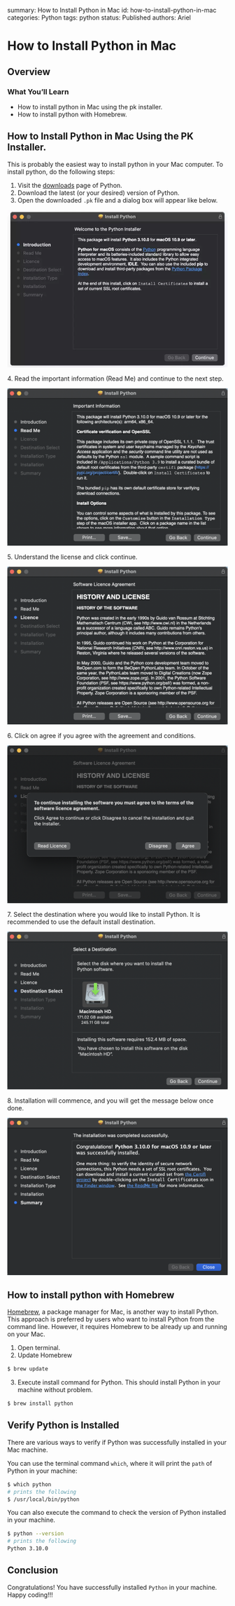 summary: How to Install Python in Mac
id: how-to-install-python-in-mac
categories: Python
tags: python
status: Published
authors: Ariel

# How to Install Python in Mac

<!-- ------------------------ -->
## Overview

### What You’ll Learn 
- How to install python in Mac using the pk installer.
- How to install python with Homebrew.

<!-- ------------------------ -->
## How to Install Python in Mac Using the PK Installer.

This is probably the easiest way to install python in your Mac computer. To install python, do the following steps:

1. Visit the [downloads](https://www.python.org/downloads/) page of Python.
2. Download the latest (or your desired) version of Python.
3. Open the downloaded `.pk` file and a dialog box will appear like below.
  <p align="center">
    <img src="assets/install.webp" />
  </p>
4. Read the important information (Read Me) and continue to the next step.
  <p align="center">
    <img src="assets/readme.png" />
  </p>
5. Understand the license and click continue.
  <p align="center">
    <img src="assets/license.png" />
  </p>
6. Click on agree if you agree with the agreement and conditions.
  <p align="center">
    <img src="assets/agreement.png" />
  </p>
7. Select the destination where you would like to install Python. It is recommended to use the default install destination.
  <p align="center">
    <img src="assets/destination.png" />
  </p>
8. Installation will commence, and you will get the message below once done.
  <p align="center">
    <img src="assets/installdone.png" />
  </p>

<!-- ------------------------ -->
## How to install python with Homebrew

[Homebrew](https://brew.sh), a package manager for Mac, is another way to install Python. This approach is preferred by users who want to install Python from the command line. However, it requires Homebrew to be already up and running on your Mac.

1. Open terminal.
2. Update Homebrew
```bash
$ brew update
```
3. Execute install command for Python. This should install Python in your machine without problem.
```bash
$ brew install python
```

<!-- ------------------------ -->
## Verify Python is Installed

There are various ways to verify if Python was successfully installed in your Mac machine.

You can use the terminal command `which`, where it will print the `path` of Python in your machine:
```bash
$ which python
# prints the following
$ /usr/local/bin/python
```

You can also execute the command to check the version of Python installed in your machine.
```bash
$ python --version
# prints the following
Python 3.10.0
```

<!-- ------------------------ -->
## Conclusion

Congratulations! You have successfully installed `Python` in your machine. Happy coding!!! 
